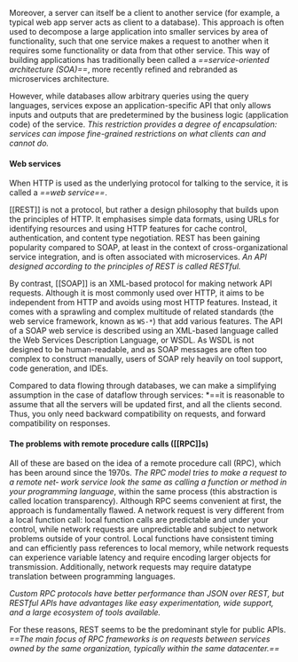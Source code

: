 Moreover, a server can itself be a client to another service (for example, a typical web app server acts as client to a database). This approach is often used to decompose a large application into smaller services by area of functionality, such that one service makes a request to another when it requires some functionality or data from that other service. This way of building applications has traditionally been called a *==service-oriented architecture (SOA)==*, more recently refined and rebranded as microservices architecture.

However, while databases allow arbitrary queries using the query languages, services expose an application-specific API that only allows inputs and outputs that are predetermined by the business logic (application code) of the service. *This restriction provides a degree of encapsulation: services can impose fine-grained restrictions on what clients can and cannot do.*

#### Web services

When HTTP is used as the underlying protocol for talking to the service, it is called a *==web service==*.

[[REST]] is not a protocol, but rather a design philosophy that builds upon the principles of HTTP. It emphasises simple data formats, using URLs for identifying resources and using HTTP features for cache control, authentication, and content type negotiation. REST has been gaining popularity compared to SOAP, at least in the context of cross-organizational service integration,  and is often associated with microservices. 
*An API designed according to the principles of REST is called RESTful.*

By contrast, [[SOAP]] is an XML-based protocol for making network API requests. Although it is most commonly used over HTTP, it aims to be independent from HTTP and avoids using most HTTP features. Instead, it comes with a sprawling and complex multitude of related standards (the web service framework, known as `WS-*`) that add various features. The API of a SOAP web service is described using an XML-based language called the Web Services Description Language, or WSDL. As WSDL is not designed to be human-readable, and as SOAP messages are often too complex to construct manually, users of SOAP rely heavily on tool support, code generation, and IDEs. 

Compared to data flowing through databases, we can make a simplifying assumption in the case of dataflow through services: *==it is reasonable to assume that all the servers will be updated first, and all the clients second. Thus, you only need backward compatibility on requests, and forward compatibility on responses.

#### The problems with remote procedure calls ([[RPC]]s)

All of these are based on the idea of a remote procedure call (RPC), which has been around since the 1970s. *The RPC model tries to make a request to a remote net‐ work service look the same as calling a function or method in your programming language*, within the same process (this abstraction is called location transparency). Although RPC seems convenient at first, the approach is fundamentally flawed. A network request is very different from a local function call: local function calls are predictable and under your control, while network requests are unpredictable and subject to network problems outside of your control. Local functions have consistent timing and can efficiently pass references to local memory, while network requests can experience variable latency and require encoding larger objects for transmission. Additionally, network requests may require datatype translation between programming languages.

*Custom RPC protocols have better performance than JSON over REST, but RESTful APIs have advantages like easy experimentation, wide support, and a large ecosystem of tools available.*

For these reasons, REST seems to be the predominant style for public APIs. *==The main focus of RPC frameworks is on requests between services owned by the same organization, typically within the same datacenter.==* 

